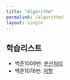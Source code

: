```yaml
---
title: "Algorithm"
permalink: /algorithm/
layout: single
---
```


## 학습리스트

- 백준1009번: [분산처리](baekjoon1009/)
- 백준1076번: [저항](baekjoon1076/)
